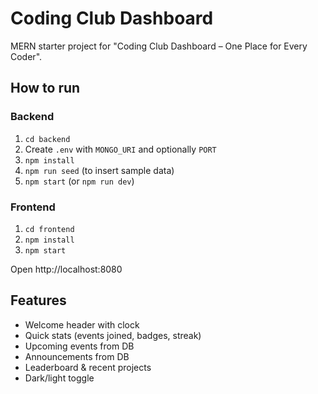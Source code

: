 # Coding Club Dashboard

MERN starter project for "Coding Club Dashboard – One Place for Every Coder".

## How to run

### Backend
1. `cd backend`
2. Create `.env` with `MONGO_URI` and optionally `PORT`
3. `npm install`
4. `npm run seed` (to insert sample data)
5. `npm start` (or `npm run dev`)

### Frontend
1. `cd frontend`
2. `npm install`
3. `npm start`

Open http://localhost:8080

## Features
- Welcome header with clock
- Quick stats (events joined, badges, streak)
- Upcoming events from DB
- Announcements from DB
- Leaderboard & recent projects
- Dark/light toggle
